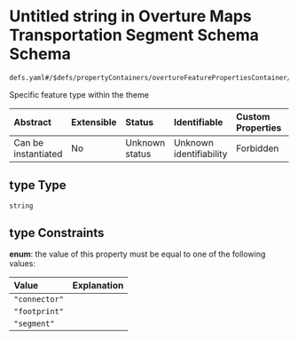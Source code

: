# Untitled string in Overture Maps Transportation Segment Schema Schema

```txt
defs.yaml#/$defs/propertyContainers/overtureFeaturePropertiesContainer/properties/type
```

Specific feature type within the theme

| Abstract            | Extensible | Status         | Identifiable            | Custom Properties | Additional Properties | Access Restrictions | Defined In                                                                                 |
| :------------------ | :--------- | :------------- | :---------------------- | :---------------- | :-------------------- | :------------------ | :----------------------------------------------------------------------------------------- |
| Can be instantiated | No         | Unknown status | Unknown identifiability | Forbidden         | Allowed               | none                | [defs.yaml\*](../../../../../../../tmp/jsonschema/schema/defs.yaml "open original schema") |

## type Type

`string`

## type Constraints

**enum**: the value of this property must be equal to one of the following values:

| Value         | Explanation |
| :------------ | :---------- |
| `"connector"` |             |
| `"footprint"` |             |
| `"segment"`   |             |
